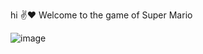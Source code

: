  hi ✌❤
Welcome to the game of Super Mario

![image](https://user-images.githubusercontent.com/100313500/173776806-30df67de-62ca-482c-b8a9-2eaaa1395096.png)


